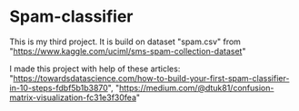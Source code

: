 # Spam-classifier

This is my third project. It is build on dataset "spam.csv" from "https://www.kaggle.com/uciml/sms-spam-collection-dataset"

I made this project with help of these articles: "https://towardsdatascience.com/how-to-build-your-first-spam-classifier-in-10-steps-fdbf5b1b3870", "https://medium.com/@dtuk81/confusion-matrix-visualization-fc31e3f30fea"

